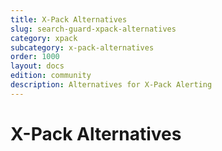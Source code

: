 ```yaml
---
title: X-Pack Alternatives
slug: search-guard-xpack-alternatives
category: xpack
subcategory: x-pack-alternatives
order: 1000
layout: docs
edition: community
description: Alternatives for X-Pack Alerting 
---
```

<!---
Copyright 2017 floragunn GmbH
-->
# X-Pack Alternatives